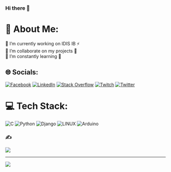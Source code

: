 ### Hi there 👋

<!--
**deletd/deletd** is a ✨ _special_ ✨ repository because its `README.md` (this file) appears on your GitHub profile.

Here are some ideas to get you started:

- 🔭 I’m currently working on ...
- 🌱 I’m currently learning ...
- 👯 I’m looking to collaborate on ...
- 🤔 I’m looking for help with ...
- 💬 Ask me about ...
- 📫 How to reach me: ...
- 😄 Pronouns: ...
- ⚡ Fun fact: ...
-->
# 💫 About Me:
🔭 I’m currently working on IDIS IB ⚡ <br>👯 I’m collaborate on my projects 🤝 <br>🌱 I’m  constantly learning 💬 <br>


## 🌐 Socials:
[![Facebook](https://img.shields.io/badge/Facebook-%231877F2.svg?logo=Facebook&logoColor=white)](https://facebook.com/qweasd321) [![LinkedIn](https://img.shields.io/badge/LinkedIn-%230077B5.svg?logo=linkedin&logoColor=white)](https://linkedin.com/in/deletd) [![Stack Overflow](https://img.shields.io/badge/-Stackoverflow-FE7A16?logo=stack-overflow&logoColor=white)](https://stackoverflow.com/users/deletd) [![Twitch](https://img.shields.io/badge/Twitch-%239146FF.svg?logo=Twitch&logoColor=white)](https://twitch.tv/d31373d) [![Twitter](https://img.shields.io/badge/Twitter-%231DA1F2.svg?logo=Twitter&logoColor=white)](https://twitter.com/deletd) 

# 💻 Tech Stack:
![C](https://img.shields.io/badge/c-%2300599C.svg?style=for-the-badge&logo=c&logoColor=white) ![Python](https://img.shields.io/badge/python-3670A0?style=for-the-badge&logo=python&logoColor=ffdd54) ![Django](https://img.shields.io/badge/django-%23092E20.svg?style=for-the-badge&logo=django&logoColor=white) ![LINUX](https://img.shields.io/badge/Linux-FCC624?style=for-the-badge&logo=linux&logoColor=black) ![Arduino](https://img.shields.io/badge/-Arduino-00979D?style=for-the-badge&logo=Arduino&logoColor=white)

### ✍️ 
![](https://quotes-github-readme.vercel.app/api?type=horizontal&theme=merko)


---
[![](https://visitcount.itsvg.in/api?id=deletd&icon=0&color=3)](https://visitcount.itsvg.in)

<!-- Proudly created with GPRM ( https://gprm.itsvg.in ) -->
